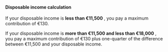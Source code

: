 ####  **Disposable income calculation**

If your disposable income is **less than €11,500** , you pay a maximum
contribution of €130.

If your disposable income is **more than €11,500 and less than €18,000** , you
pay a maximum contribution of €130 plus one-quarter of the difference between
€11,500 and your disposable income.
